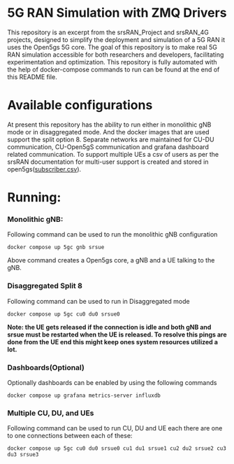 # 5G RAN Simulation with ZMQ Drivers
This repository is an excerpt from the srsRAN_Project and srsRAN_4G projects, designed to simplify the deployment and simulation of a 5G RAN it uses the Open5gs 5G core. The goal of this repository is to make real 5G RAN simulation accessible for both researchers and developers, facilitating experimentation and optimization. This repository is fully automated with the help of docker-compose commands to run can be found at the end of this README file.

# Available configurations
At present this repository has the ability to run either in monolithic gNB mode or in disaggregated mode. And the docker images that are used support the split option 8. Separate networks are maintained for CU-DU communication, CU-Open5gS communication and grafana dashboard related communication. To support multiple UEs a csv of users as per the srsRAN documentation for multi-user support is created and stored in open5gs([subscriber.csv](./open5gs/subscribers.csv)).

# Running:

### Monolithic gNB:
Following command can be used to run the monolithic gNB configuration
```
docker compose up 5gc gnb srsue
```
Above command creates a Open5gs core, a gNB and a UE talking to the gNB.
### Disaggregated Split 8
Following command can be used to run in Disaggregated mode
```
docker compose up 5gc cu0 du0 srsue0
```
**Note: the UE gets released if the connection is idle and both gNB and srsue must be restarted when the UE is released. To resolve this pings are done from the UE end this might keep ones system resources utilized a lot.**
### Dashboards(Optional)
Optionally dashboards can be enabled by using the following commands
```
docker compose up grafana metrics-server influxdb
```
### Multiple CU, DU, and UEs
Following command can be used to run CU, DU and UE each there are one to one connections between each of these:
```
docker compose up 5gc cu0 du0 srsue0 cu1 du1 srsue1 cu2 du2 srsue2 cu3 du3 srsue3
```